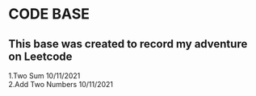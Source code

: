 # CODE BASE
## This base was created to record my adventure on Leetcode
1.Two Sum  10/11/2021  
2.Add Two Numbers 10/11/2021  
